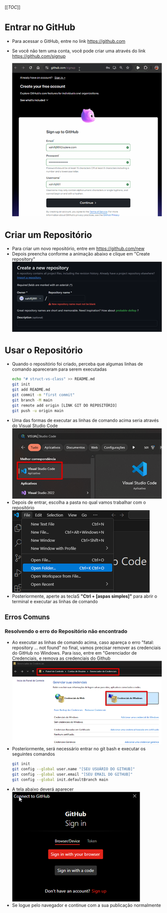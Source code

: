 [[_TOC_]]

# Entrar no GitHub

- Para acessar o GitHub, entre no link https://github.com
- Se você não tem uma conta, você pode criar uma através do link https://github.com/signup

  ![animacao.gif](/.attachments/animacao-0bc9f4eb-abf3-4d2c-af39-321def9cdfce.gif)

# Criar um Repositório

- Para criar um novo repositório, entre em https://github.com/new
- Depois preencha conforme a animação abaixo e clique em "Create repository"
  ![animacao.gif](/.attachments/animacao-2d768eba-1c1f-41e2-8b71-01f921e5dfbe.gif)

# Usar o Repositório
- Quando o repositório foi criado, perceba que algumas linhas de comando apareceram para serem executadas
  ```bash
  echo "# struct-vs-class" >> README.md
  git init
  git add README.md
  git commit -m "first commit"
  git branch -M main
  git remote add origin [LINK GIT DO REPOSITÓRIO]
  git push -u origin main
  ```
- Uma das formas de executar as linhas de comando acima seria através do Visual Studio Code
  ![image.png](/.attachments/image-4fa4a234-fece-48aa-b50d-2c900064244f.png)
- Depois de entrar, escolha a pasta no qual vamos trabalhar com o repositório
  ![image.png](/.attachments/image-61fe02ce-0cc3-471f-a1fe-29239b4c704e.png)
- Posteriormente, aperte as teclaS **"Ctrl + [aspas simples]"** para abrir o terminal e executar as linhas de comando


## Erros Comuns
### Resolvendo o erro do Repositório não encontrado
- Ao executar as linhas de comando acima, caso apareça o erro "fatal: repository ... not found" no final, vamos precisar remover as credenciais do GitHub no Windows. Para isso, entre em "Gerenciador de Credenciais, e remova as credenciais do Github
  ![image.png](/.attachments/image-ba3bea5d-dd51-4cb2-b63a-0223160d3e2e.png)
- Posteriormente, será necessário entrar no git bash e executar os seguintes comandos
  ```bash
  git init
  git config --global user.name "[SEU USUÁRIO DO GITHUB]"
  git config --global user.email "[SEU EMAIL DO GITHUB]"
  git config --global init.defaultBranch main
  ```
- A tela abaixo deverá aparecer  
  ![image.png](/.attachments/image-79750640-123e-4a55-94be-3461bc58f368.png)
- Se logue pelo navegador e continue com a sua publicação normalmente